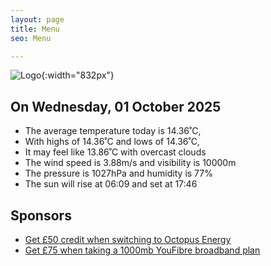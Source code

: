 ```yaml
---
layout: page
title: Menu
seo: Menu

---
```


![Logo](/images/logo.jpg){:width="832px"}

<!-- weather_marker starts -->
## On Wednesday, 01 October 2025

- The average temperature today is 14.36˚C,
- With highs of 14.36˚C and lows of 14.36˚C,
- It may feel like 13.86˚C with overcast clouds
- The wind speed is 3.88m/s and visibility is 10000m
- The pressure is 1027hPa and humidity is 77%
- The sun will rise at 06:09 and set at 17:46

<!-- weather_marker ends -->

## Sponsors

- [Get £50 credit when switching to Octopus Energy](https://bit.ly/3oD1nnS)
- [Get £75 when taking a 1000mb YouFibre broadband plan](https://aklam.io/91zWhU?)
